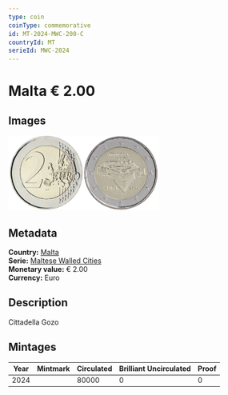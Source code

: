 ```yaml
---
type: coin
coinType: commemorative
id: MT-2024-MWC-200-C
countryId: MT
serieId: MWC-2024
---
```


# Malta € 2.00

## Images

<img src="../../Images/common-2007-200.webp" height="150" alt="Front image"><img src="Images/MT-2024-200.webp" height="150" alt="Back image">

## Metadata

**Country:** [Malta](../../Countries/Malta/index.md)\
**Serie:** [Maltese Walled Cities](index.md)\
**Monetary value:** € 2.00\
**Currency:** Euro

## Description

Cittadella Gozo

## Mintages

| Year | Mintmark | Circulated | Brilliant Uncirculated | Proof |
| ---- | -------- | ---------- | ---------------------- | ----- |
| 2024 |          | 80000      | 0                      | 0     |
